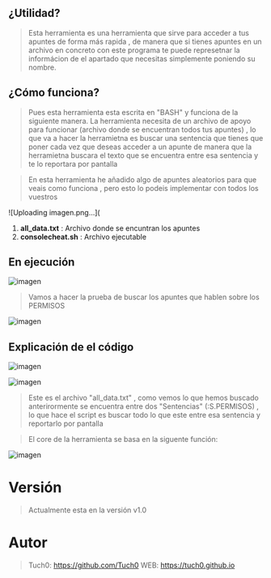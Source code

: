 ## ¿Utilidad?
> Esta herramienta es una herramienta que sirve para acceder a tus apuntes de forma más rapida , de manera que si tienes apuntes en un archivo en concreto con este programa te puede represetnar la informácion de el apartado que necesitas simplemente poniendo su nombre.

## ¿Cómo funciona?
> Pues esta herramienta esta escrita en "BASH" y funciona de la siguiente manera. La herramienta necesita de un archivo de apoyo para funcionar (archivo donde se encuentran todos tus apuntes) , lo que va a hacer la herramietna es buscar una sentencia que tienes que poner cada vez que deseas acceder a un apunte de manera que la herramietna buscara el texto que se encuentra entre esa sentencia y te lo reportara por pantalla

> En esta herramienta he añadido algo de apuntes aleatorios para que veais como funciona , pero esto lo podeis implementar con todos los vuestros

![Uploading imagen.png…](

1. **all_data.txt** : Archivo donde se encuntran los apuntes
2. **consolecheat.sh** : Archivo ejecutable

## En ejecución
![imagen](https://user-images.githubusercontent.com/78491659/220668689-27a5a205-490b-46e4-b7f1-7cdcd37fff28.png)

> Vamos a hacer la prueba de buscar los apuntes que hablen sobre los PERMISOS

![imagen](https://user-images.githubusercontent.com/78491659/220668783-d9820998-b829-406d-b0b2-a906e6b78a2e.png)


## Explicación de el código
![imagen](https://user-images.githubusercontent.com/78491659/220668901-b7cd27c5-73e0-46b4-ab98-023a9bdade9a.png)

![imagen](https://user-images.githubusercontent.com/78491659/220668987-04bb0ec2-ea3b-4590-b95b-9b697d4571a9.png)

> Este es el archivo "all_data.txt" , como vemos lo que hemos buscado anterirormente se encuentra entre dos "Sentencias" (:S.PERMISOS) , lo que hace el script es buscar todo lo que este entre esa sentencia y reportarlo por pantalla

> El core de la herramienta se basa en la siguente función:

![imagen](https://user-images.githubusercontent.com/78491659/220669054-637b794a-dd3d-4a75-9581-c78a7cfd5f60.png)

# Versión
> Actualmente esta en la versión v1.0

# Autor
> Tuch0: https://github.com/Tuch0
> WEB: https://tuch0.github.io

